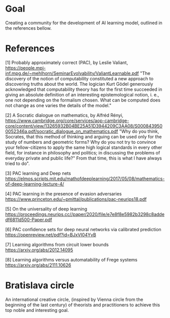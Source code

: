 # Goal

Creating a community for the development of AI learning model, outlined in the references bellow.

# References

[1] Probably approximately correct (PAC), by Leslie Valiant,
https://people.mpi-inf.mpg.de/~mehlhorn/SeminarEvolvability/ValiantLearnable.pdf
"The discovery of the notion of computability constituted a new approach to discovering truths about the world. The logician Kurt Gödel generously acknowledged that computability theory has for the first time succeeded in giving an absolute definition of an interesting epistemological notion, i. e., one not depending on the formalism chosen. What can be computed does not change as one varies the details of the model." 

[2] A Socratic dialogue on mathematics, by Alfréd Rényi, 
https://www.cambridge.org/core/services/aop-cambridge-core/content/view/13265932B04BE25A51D3944209C3AA08/S0008439500052346a.pdf/socratic_dialogue_on_mathematics.pdf
"Why do you think, Socrates, that this method of thinking and arguing can be used only for the study of numbers and geometric forms? Why do you not try to convince your fellow-citizens to apply the same high logical standards in every other field, for instance in philosophy and politics; in discussing the problems of everyday private and public life?" From that time, this is what I have always tried to do".

[3] PAC learning and Deep nets
https://elmos.scripts.mit.edu/mathofdeeplearning/2017/05/08/mathematics-of-deep-learning-lecture-4/

[4] PAC learning in the presence of evasion adversaries
https://www.princeton.edu/~pmittal/publications/pac-neurips18.pdf

[5] On the universality of deep learning
https://proceedings.neurips.cc//paper/2020/file/e7e8f8e5982b3298c8addedf6811d500-Paper.pdf

[6] PAC confidence sets for deep neural networks via calibrated prediction
https://openreview.net/pdf?id=BJxVI04YvB

[7] Learning algorithms from circuit lower bounds
https://arxiv.org/abs/2012.14095

[8] Learning algorithms versus automatability of Frege systems
https://arxiv.org/abs/2111.10626


# Bratislava circle 
An international creative circle, (inspired by Vienna circle from the beginning of the last century) of theorists and practitioners to achieve this top noble and interesting goal.

